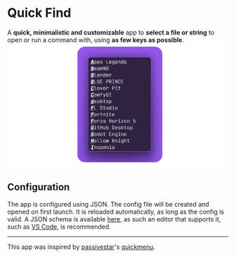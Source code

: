 # Quick Find
A **quick, minimalistic and customizable** app to **select a file or string** to open or run a command with, using **as few keys as possible**.
![Screenshot](https://github.com/Flix3r/quick-find/blob/main/screenshot.png)

## Configuration
The app is configured using JSON. The config file will be created and opened on first launch. It is reloaded automatically, as long as the config is valid. A JSON schema is available [here](https://github.com/Flix3r/quick-find/blob/main/src-tauri/config.schema.json), as such an editor that supports it, such as [VS Code](https://code.visualstudio.com/), is recommended.

---
This app was inspired by [passivestar](https://github.com/passivestar)'s [quickmenu](https://github.com/passivestar/quickmenu).
